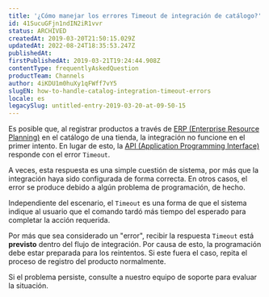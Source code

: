 ```yaml
---
title: '¿Cómo manejar los errores Timeout de integración de catálogo?'
id: 41SucuGFjn1ndIN2iR1vvr
status: ARCHIVED
createdAt: 2019-03-20T21:50:15.029Z
updatedAt: 2022-08-24T18:35:53.247Z
publishedAt: 
firstPublishedAt: 2019-03-21T19:24:44.908Z
contentType: frequentlyAskedQuestion
productTeam: Channels
author: 4iKDU1m0huXy1qFWff7vY5
slugEN: how-to-handle-catalog-integration-timeout-errors
locale: es
legacySlug: untitled-entry-2019-03-20-at-09-50-15
---
```


Es posible que, al registrar productos a través de [ERP (Enterprise Resource Planning)](https://help.vtex.com/es/tutorial/guia-de-integracao-de-erps-arquitetura-do-catalogo?locale=pt "ERP (Enterprise Resource Planning)") en el catálogo de una tienda, la integración no funcione en el primer intento. En lugar de esto, la [API (Application Programming Interface)](https://help.vtex.com/es/tutorial/introducao-as-apis-vtex--3SjAqQ0BeUqu2ge8AiIkmW "API (Application Programming Interface)")  responde con el error `Timeout`.

A veces, esta respuesta es una simple cuestión de sistema, por más que la integración haya sido configurada de forma correcta. En otros casos, el error se produce debido a algún problema de programación, de hecho.

Independiente del escenario, el `Timeout` es una forma de que el sistema indique al usuario que el comando tardó más tiempo del esperado para completar la acción requerida.

Por más que sea considerado un "error", recibir la respuesta `Timeout` está __previsto__ dentro del flujo de integración. Por causa de esto, la programación debe estar preparada para los reintentos. Si este fuera el caso, repita el proceso de registro del producto normalmente.

Si el problema persiste, consulte a nuestro equipo de soporte para evaluar la situación.

